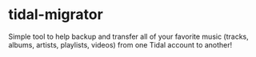 # tidal-migrator
Simple tool to help backup and transfer all of your favorite music (tracks, albums, artists, playlists, videos) from one Tidal account to another!
